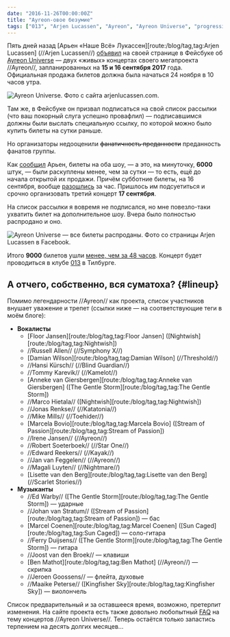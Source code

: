 ```yaml
---
date: "2016-11-26T00:00:00Z"
title: "Ayreon-овое безумие"
tags: ["013", "Arjen Lucassen", "Ayreon", "Ayreon Universe", "progressive metal", "progressive rock", "музыка", "Нидерланды"]
---
```


Пять дней назад [Арьен «Наше Всё» Лукассен][route:/blog/tag,tag:Arjen Lucassen] (//Arjen Lucassen//) [объявил](https://www.facebook.com/ArjenLucassenOfficial/videos/10153840917141152/) на своей странице в Фейсбуке об [Ayreon Universe](http://www.arjenlucassen.com/universe/) — двух «живых» концертах своего мегапроекта //Ayreon//, запланированных на **15 и 16 сентября 2017** года. Официальная продажа билетов должна была начаться 24 ноября в 10 часов утра.

<!--more-->

![](img:1.bp.blogspot.com/-yVk8TPQxQOk/WDlcnphdPoI/AAAAAAAAoUs/zHjicNv6JCsXG6jwybTyuaxK_nnGypy4QCPcB/s1600/ayreon-universe-best-of.jpg:a "Ayreon Universe. Фото с сайта arjenlucassen.com.")

Там же, в Фейсбуке он призвал подписаться на свой список рассылки (что ваш покорный слуга успешно провафлил) — подписавшимся должны были выслать специальную ссылку, по которой можно было купить билеты на сутки раньше.

Но организаторы недооценили ~~фанатичность преданности~~ преданность фанатов группы.

Как [сообщил](https://www.facebook.com/ArjenLucassenOfficial/posts/10153847922071152) Арьен, билеты на оба шоу, — а это, на минуточку, **6000** штук, — были раскуплены менее, чем за сутки — то есть, ещё до начала открытой их продажи. Причём субботние билеты, на 16 сентября, вообще [разошлись](https://www.facebook.com/ArjenLucassenOfficial/photos/a.114351896151.107682.109887886151/10153846039016152/) за час. Пришлось им подсуетиться и срочно организовать третий концерт **17 сентября**.

На список рассылки я вовремя не подписался, но мне повезло-таки ухватить билет на дополнительное шоу. Вчера было полностью распродано и оно.

![](img:2.bp.blogspot.com/-ap8Vh2JfIPI/WDlXWOjo5_I/AAAAAAAAoUM/fEx-vzeU4_kqsMr3J1I2xkrsRuBlz3ruwCPcB/s1600/ayreon-universe.jpg:a "Ayreon Universe — все билеты распроданы. Фото со страницы Arjen Lucassen в Facebook.")

Итого **9000** билетов ушли [менее, чем за 48 часов](https://www.facebook.com/ArjenLucassenOfficial/videos/10153850665491152/). Концерт будет проводиться в клубе [013](http://www.013.nl/) в Тилбурге.

## А отчего, собственно, вся суматоха? {#lineup}

Помимо легендарности //Ayreon// как проекта, список участников внушает уважение и трепет (ссылки ниже — на соответствующие теги в моём блоге):

* **Вокалисты**
    * [Floor Jansen][route:/blog/tag,tag:Floor Jansen] ([Nightwish][route:/blog/tag,tag:Nightwish])
    * //Russell Allen// (//Symphony X//)
    * [Damian Wilson][route:/blog/tag,tag:Damian Wilson] (//Threshold//)
    * //Hansi Kürsch// (//Blind Guardian//)
    * //Tommy Karevik// (//Kamelot//)
    * [Anneke van Giersbergen][route:/blog/tag,tag:Anneke van Giersbergen] ([The Gentle Storm][route:/blog/tag,tag:The Gentle Storm])
    * //Marco Hietala// ([Nightwish][route:/blog/tag,tag:Nightwish])
    * //Jonas Renkse// (//Katatonia//)
    * //Mike Mills// (//Toehider//)
    * [Marcela Bovio][route:/blog/tag,tag:Marcela Bovio] ([Stream of Passion][route:/blog/tag,tag:Stream of Passion])
    * //Irene Jansen// (//Ayreon//)
    * //Robert Soeterboek// (//Star One//)
    * //Edward Reekers// (//Kayak//)
    * //Jan van Feggelen// (//Ayreon//)
    * //Magali Luyten// (//Nightmare//)
    * [Lisette van den Berg][route:/blog/tag,tag:Lisette van den Berg] (//Scarlet Stories//)
* **Музыканты**
    * //Ed Warby// ([The Gentle Storm][route:/blog/tag,tag:The Gentle Storm]) — ударные
    * //Johan van Stratum// ([Stream of Passion][route:/blog/tag,tag:Stream of Passion]) — бас
    * [Marcel Coenen][route:/blog/tag,tag:Marcel Coenen] ([Sun Caged][route:/blog/tag,tag:Sun Caged]) — соло-гитара
    * //Ferry Duijsens// ([The Gentle Storm][route:/blog/tag,tag:The Gentle Storm]) — гитара
    * //Joost van den Broek// — клавиши
    * [Ben Mathot][route:/blog/tag,tag:Ben Mathot] (//Ayreon//) — скрипка
    * //Jeroen Goossens// — флейта, духовые
    * //Maaike Peterse// ([Kingfisher Sky][route:/blog/tag,tag:Kingfisher Sky]) — виолончель

Список предварительный и за оставшееся время, возможно, претерпит изменения. На сайте проекта есть также довольно любопытный [FAQ](http://www.arjenlucassen.com/universe/faq/) на тему концертов //Ayreon Universe//. Теперь остаётся только запастись терпением на десять долгих месяцев…
